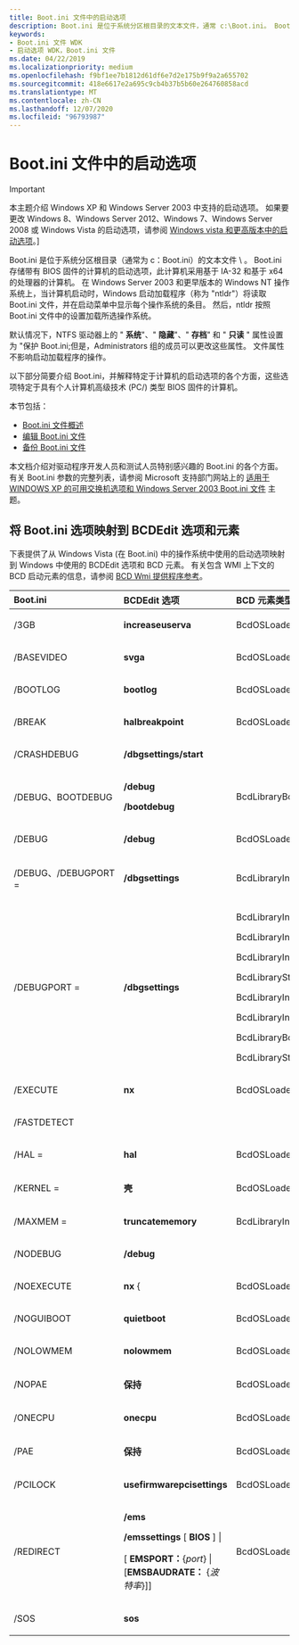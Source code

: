 ```yaml
---
title: Boot.ini 文件中的启动选项
description: Boot.ini 是位于系统分区根目录的文本文件，通常 c:\Boot.ini。 Boot.ini 存储具有基于 x86 和 x64 处理器的计算机的 BIOS 固件为计算机的启动选项。
keywords:
- Boot.ini 文件 WDK
- 启动选项 WDK，Boot.ini 文件
ms.date: 04/22/2019
ms.localizationpriority: medium
ms.openlocfilehash: f9bf1ee7b1812d61df6e7d2e175b9f9a2a655702
ms.sourcegitcommit: 418e6617e2a695c9cb4b37b5b60e264760858acd
ms.translationtype: MT
ms.contentlocale: zh-CN
ms.lasthandoff: 12/07/2020
ms.locfileid: "96793987"
---
```

# <a name="boot-options-in-a-bootini-file"></a>Boot.ini 文件中的启动选项

> [!IMPORTANT] 
> 本主题介绍 Windows XP 和 Windows Server 2003 中支持的启动选项。 如果要更改 Windows 8、Windows Server 2012、Windows 7、Windows Server 2008 或 Windows Vista 的启动选项，请参阅 [Windows vista 和更高版本中的启动选项](./boot-options-in-windows.md)。\]

Boot.ini 是位于系统分区根目录（通常为 c：Boot.ini）的文本文件 \\ 。 Boot.ini 存储带有 BIOS 固件的计算机的启动选项，此计算机采用基于 IA-32 和基于 x64 的处理器的计算机。 在 Windows Server 2003 和更早版本的 Windows NT 操作系统上，当计算机启动时，Windows 启动加载程序（称为 "ntldr"）将读取 Boot.ini 文件，并在启动菜单中显示每个操作系统的条目。 然后，ntldr 按照 Boot.ini 文件中的设置加载所选操作系统。

默认情况下，NTFS 驱动器上的 " **系统**"、" **隐藏**"、" **存档**" 和 " **只读** " 属性设置为 "保护 Boot.ini;但是，Administrators 组的成员可以更改这些属性。 文件属性不影响启动加载程序的操作。

以下部分简要介绍 Boot.ini，并解释特定于计算机的启动选项的各个方面，这些选项特定于具有个人计算机高级技术 (PC/) 类型 BIOS 固件的计算机。

本节包括：

- [Boot.ini 文件概述](overview-of-the-boot-ini-file.md)
- [编辑 Boot.ini 文件](editing-the-boot-ini-file.md)
- [备份 Boot.ini 文件](backing-up-the-boot-ini-file.md)

本文档介绍对驱动程序开发人员和测试人员特别感兴趣的 Boot.ini 的各个方面。 有关 Boot.ini 参数的完整列表，请参阅 Microsoft 支持部门网站上的 [适用于 WINDOWS XP 的可用交换机选项和 Windows Server 2003 Boot.ini 文件](https://support.microsoft.com/help/833721/available-switch-options-for-the-windows-xp-and-the-windows-server-200) 主题。


## <a name="mapping-bootini-options-to-bcdedit-options-and-elements"></a>将 Boot.ini 选项映射到 BCDEdit 选项和元素

下表提供了从 Windows Vista (在 Boot.ini) 中的操作系统中使用的启动选项映射到 Windows 中使用的 BCDEdit 选项和 BCD 元素。 有关包含 WMI 上下文的 BCD 启动元素的信息，请参阅 [BCD Wmi 提供程序参考](/previous-versions/windows/desktop/bcd/bcd-reference)。

<table>
<colgroup>
<col width="33%" />
<col width="33%" />
<col width="33%" />
</colgroup>
<thead>
<tr class="header">
<th align="left">Boot.ini</th>
<th align="left">BCDEdit 选项</th>
<th align="left">BCD 元素类型</th>
</tr>
</thead>
<tbody>
<tr class="odd">
<td align="left"><p>/3GB</p></td>
<td align="left"><p><strong>increaseuserva</strong></p></td>
<td align="left"><p>BcdOSLoaderInteger_IncreaseUserVa</p></td>
</tr>
<tr class="even">
<td align="left"><p>/BASEVIDEO</p></td>
<td align="left"><p><strong>svga</strong></p></td>
<td align="left"><p>BcdOSLoaderBoolean_UseVgaDriver</p></td>
</tr>
<tr class="odd">
<td align="left"><p>/BOOTLOG</p></td>
<td align="left"><p><strong>bootlog</strong></p></td>
<td align="left"><p>BcdOSLoaderBoolean_BootLogInitialization</p></td>
</tr>
<tr class="even">
<td align="left"><p>/BREAK</p></td>
<td align="left"><p><strong>halbreakpoint</strong></p></td>
<td align="left"><p>BcdOSLoaderBoolean_DebuggerHalBreakpoint</p></td>
</tr>
<tr class="odd">
<td align="left"><p>/CRASHDEBUG</p></td>
<td align="left"><p><strong>/dbgsettings/start</strong></p></td>
<td align="left"></td>
</tr>
<tr class="even">
<td align="left"><p>/DEBUG、BOOTDEBUG</p></td>
<td align="left"><p><strong>/debug</strong></p>
<p><strong>/bootdebug</strong></p></td>
<td align="left"><p>BcdLibraryBoolean_DebuggerEnabled</p></td>
</tr>
<tr class="odd">
<td align="left"><p>/DEBUG</p></td>
<td align="left"><p><strong>/debug</strong></p></td>
<td align="left"><p>BcdOSLoaderBoolean_KernelDebuggerEnabled</p></td>
</tr>
<tr class="even">
<td align="left"><p>/DEBUG、/DEBUGPORT =</p></td>
<td align="left"><p><strong>/dbgsettings</strong></p></td>
<td align="left"><p>BcdLibraryInteger_DebuggerType</p></td>
</tr>
<tr class="odd">
<td align="left"><p>/DEBUGPORT =</p></td>
<td align="left"><p><strong>/dbgsettings</strong></p></td>
<td align="left"><p>BcdLibraryInteger_SerialDebuggerPort</p>
<p>BcdLibraryInteger_SerialDebuggerBaudRate</p>
<p>BcdLibraryInteger_1394DebuggerChannel</p>
<p>BcdLibraryString_UsbDebuggerTargetName</p>
<p>BcdLibraryInteger_DebuggerNetHostIP</p>
<p>BcdLibraryInteger_DebuggerNetPort</p>
<p>BcdLibraryBoolean_DebuggerNetDhcp</p>
<p>BcdLibraryString_DebuggerNetKey</p></td>
</tr>
<tr class="even">
<td align="left"><p>/EXECUTE</p></td>
<td align="left"><p><strong>nx</strong></p></td>
<td align="left"><p>BcdOSLoaderInteger_NxPolicy</p></td>
</tr>
<tr class="odd">
<td align="left"><p>/FASTDETECT</p></td>
<td align="left"></td>
<td align="left"></td>
</tr>
<tr class="even">
<td align="left"><p>/HAL =</p></td>
<td align="left"><p><strong>hal</strong></p></td>
<td align="left"><p>BcdOSLoaderString_HalPath</p></td>
</tr>
<tr class="odd">
<td align="left"><p>/KERNEL =</p></td>
<td align="left"><p><strong>壳</strong></p></td>
<td align="left"><p>BcdOSLoaderString_KernelPath</p></td>
</tr>
<tr class="even">
<td align="left"><p>/MAXMEM =</p></td>
<td align="left"><p><strong>truncatememory</strong></p></td>
<td align="left"><p>BcdLibraryInteger_TruncatePhysicalMemory</p></td>
</tr>
<tr class="odd">
<td align="left"><p>/NODEBUG</p></td>
<td align="left"><p><strong>/debug</strong></p></td>
<td align="left"></td>
</tr>
<tr class="even">
<td align="left"><p>/NOEXECUTE</p></td>
<td align="left"><p><strong>nx</strong> {</p></td>
<td align="left"><p>BcdOSLoaderInteger_NxPolicy</p></td>
</tr>
<tr class="odd">
<td align="left"><p>/NOGUIBOOT</p></td>
<td align="left"><p><strong>quietboot</strong></p></td>
<td align="left"><p>BcdOSLoaderBoolean_DisableBootDisplay</p></td>
</tr>
<tr class="even">
<td align="left"><p>/NOLOWMEM</p></td>
<td align="left"><p><strong>nolowmem</strong></p></td>
<td align="left"><p>BcdOSLoaderBoolean_NoLowMemory</p></td>
</tr>
<tr class="odd">
<td align="left"><p>/NOPAE</p></td>
<td align="left"><p><strong>保持</strong></p></td>
<td align="left"><p>BcdOSLoaderInteger_PAEPolicy</p></td>
</tr>
<tr class="even">
<td align="left"><p>/ONECPU</p></td>
<td align="left"><p><strong>onecpu</strong></p></td>
<td align="left"><p>BcdOSLoaderBoolean_UseBootProcessorOnly</p></td>
</tr>
<tr class="odd">
<td align="left"><p>/PAE</p></td>
<td align="left"><p><strong>保持</strong></p></td>
<td align="left"><p>BcdOSLoaderInteger_PAEPolicy</p></td>
</tr>
<tr class="even">
<td align="left"><p>/PCILOCK</p></td>
<td align="left"><p><strong>usefirmwarepcisettings</strong></p></td>
<td align="left"><p>BcdOSLoaderInteger_UseFirmwarePciSettings</p></td>
</tr>
<tr class="odd">
<td align="left"><p>/REDIRECT</p></td>
<td align="left"><p><strong>/ems</strong></p>
<p><strong>/emssettings</strong> [ <strong>BIOS</strong> ] |</p>
<p>[ <strong>EMSPORT：</strong>{<em>port</em>} |[<strong>EMSBAUDRATE：</strong> {<em>波特率</em>}]]</p></td>
<td align="left"><p>BcdOSLoaderBoolean_EmsEnabled</p></td>
</tr>
<tr class="even">
<td align="left"><p>/SOS</p></td>
<td align="left"><p><strong>sos</strong></p></td>
<td align="left"></td>
</tr>
</tbody>
</table>
